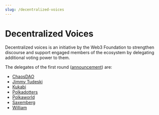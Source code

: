 ```yaml
---
slug: /decentralized-voices
---
```

# Decentralized Voices

Decentralized voices is an initiative by the Web3 Foundation to strengthen discourse and support engaged members of the ecosystem by delegating additional voting power to them.

The delegates of the first round ([announcement](https://medium.com/web3foundation/decentralized-voices-round-1-candidates-announced-23d9a800b260)) are:
- [ChaosDAO](/voter_committees/chaosdao)
- [Jimmy Tudeski](/voter_committees/jimmy_tudeski)
- [Kukabi](/voter_committees/kukabi)
- [Polkadotters](/voter_committees/polkadotters)
- [Polkaworld](/voter_committees/polkaworld)
- [Saxemberg](/voter_committees/saxemberg)
- [William](/voter_committees/william)